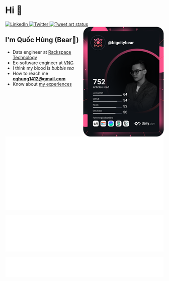 # Hi 👋

<div align="left">
  <a href="https://www.linkedin.com/in/cqhung1412/">
    <img
      src="https://img.shields.io/static/v1?logo=linkedin&style=flat-square&color=0072b1&label=LinkedIn&message=%E2%98%86"
      alt="LinkedIn"
    />
  </a>
  <a href="https://twitter.com/BarryBear42">
    <img
      src="https://img.shields.io/twitter/follow/BarryBear42?label=Twitter&logo=twitter&style=flat-square&color=1da1f2&logoColor=ffffff"
      alt="Twitter"
    />
  </a>
  <a href="https://twitter.com/BarryBear42">
    <img
      src="https://github.com/cqhung1412/twitter-art-bot/actions/workflows/tweet.yaml/badge.svg"
      alt="Tweet art status"
    />
  </a>
  <a href="https://app.daily.dev/BigCityBear">
    <img 
        src="https://raw.githubusercontent.com/cqhung1412/cqhung1412/devcard/devcard.svg" 
        alt="Chiêm Quốc Hùng's Dev Card"
        align="right"
        class="devcard"
        width=256
    />
  </a>
</div>

## I'm Quốc Hùng (Bear🧸)
- Data engineer at [Rackspace Technology](https://www.rackspace.com/)
- Ex-software engineer at [VNG](https://linkedin.com/company/vng-corporation)
- I think my blood is *bubble tea*
- How to reach me **cqhung1412@gmail.com**
- Know about [my experiences](https://www.canva.com/design/DAEsoni-0io/h6fDx7VjmQKzWjh2hYY6EQ/view?utm_content=DAEsoni-0io&utm_campaign=designshare&utm_medium=link&utm_source=publishsharelink)

![Metrics Top Tracks](https://raw.githubusercontent.com/cqhung1412/cqhung1412/metrics/metrics.top-tracks.svg)

![Metrics Starred Topics](https://raw.githubusercontent.com/cqhung1412/cqhung1412/metrics/metrics.starred-topics.svg)

![Metrics Fortune](https://raw.githubusercontent.com/cqhung1412/cqhung1412/metrics/metrics.fortune.svg)
